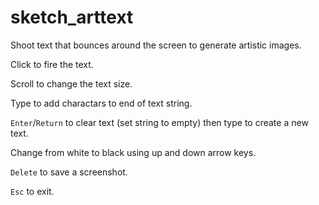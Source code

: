 # sketch_arttext
Shoot text that bounces around the screen to generate artistic images.

Click to fire the text.

Scroll to change the text size.

Type to add charactars to end of text string.

`Enter`/`Return` to clear text (set string to empty) then type to create a new text.

Change from white to black using up and down arrow keys.

`Delete` to save a screenshot.

`Esc` to exit.
